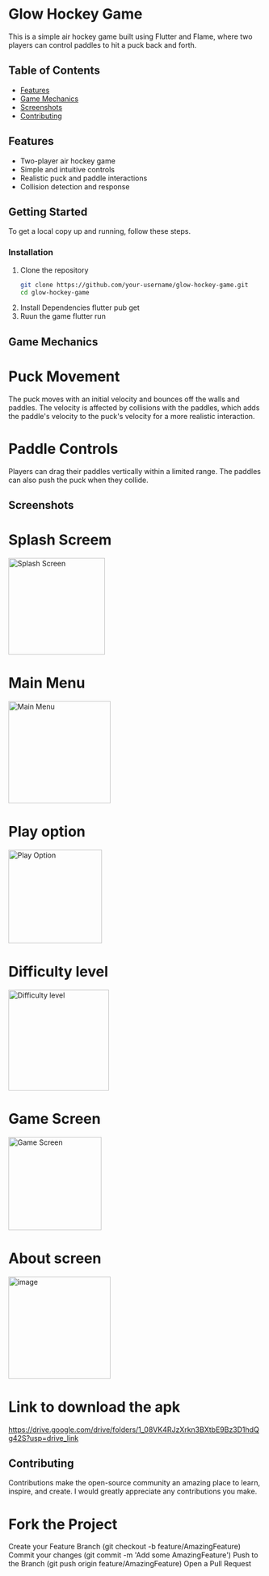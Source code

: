 # Glow Hockey Game

This is a simple air hockey game built using Flutter and Flame, where two players can control paddles to hit a puck back and forth.

## Table of Contents

- [Features](#features)
- [Game Mechanics](#game-mechanics)
- [Screenshots](#screenshots)
- [Contributing](#contributing)


## Features

- Two-player air hockey game
- Simple and intuitive controls
- Realistic puck and paddle interactions
- Collision detection and response

## Getting Started

To get a local copy up and running, follow these steps.

### Installation

1. Clone the repository
   ```bash
   git clone https://github.com/your-username/glow-hockey-game.git
   cd glow-hockey-game
2. Install Dependencies
   flutter pub get
3. Ruun the game
   flutter run
   
## Game Mechanics

# Puck Movement
The puck moves with an initial velocity and bounces off the walls and paddles. 
The velocity is affected by collisions with the paddles, which adds the paddle's velocity to the puck's velocity for a more realistic interaction.

# Paddle Controls
Players can drag their paddles vertically within a limited range. The paddles can also push the puck when they collide.

## Screenshots

# Splash Screem
<img width="191" alt="Splash Screen" src="https://github.com/user-attachments/assets/6b4cab28-d3bd-4cd5-aff4-6cb970d8ce7d">



# Main Menu
<img width="202" alt="Main Menu" src="https://github.com/user-attachments/assets/5a6c55c3-0dc6-404e-b6fa-154a8ca302da">


# Play option
<img width="185" alt="Play Option" src="https://github.com/user-attachments/assets/b7278dbe-411a-4b31-9e17-dd3e355484e7">

# Difficulty level
<img width="199" alt="Difficulty level" src="https://github.com/user-attachments/assets/21a85300-a61f-4993-b9c2-b07dd058a4e3">


# Game Screen
<img width="184" alt="Game Screen" src="https://github.com/user-attachments/assets/9ad70b80-cb9b-4f49-a8b3-689658fb8703">


# About screen
<img width="202" alt="image" src="https://github.com/user-attachments/assets/3d585d25-357f-437e-a052-9a83f9d83ae5">


# Link to download the apk

<https://drive.google.com/drive/folders/1_08VK4RJzXrkn3BXtbE9Bz3D1hdQg42S?usp=drive_link>

## Contributing
Contributions make the open-source community an amazing place to learn, inspire, and create. I would greatly appreciate any contributions you make.

# Fork the Project
Create your Feature Branch (git checkout -b feature/AmazingFeature)
Commit your changes (git commit -m 'Add some AmazingFeature')
Push to the Branch (git push origin feature/AmazingFeature)
Open a Pull Request
